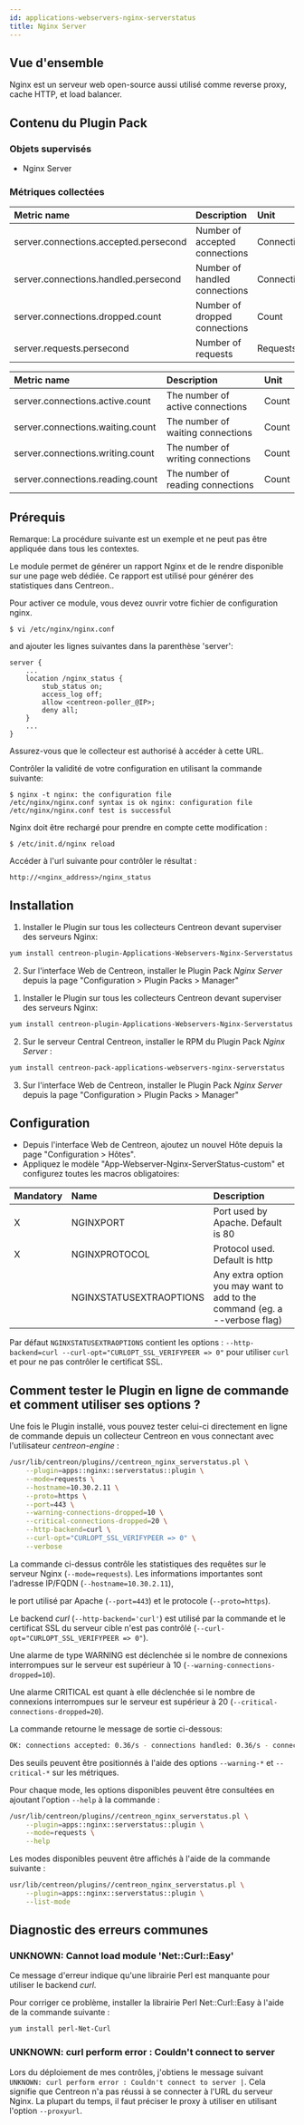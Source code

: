 ```yaml
---
id: applications-webservers-nginx-serverstatus
title: Nginx Server
---
```


## Vue d'ensemble

Nginx est un serveur web open-source aussi utilisé comme reverse proxy, cache HTTP, et load balancer.

## Contenu du Plugin Pack

### Objets supervisés

* Nginx Server

### Métriques collectées

<!--DOCUSAURUS_CODE_TABS-->

<!--Requests--> 

| Metric name                               | Description                    | Unit               |
| :---------------------------------------- | :----------------------------- | :----------------- |
| server.connections.accepted.persecond     | Number of accepted connections | Connections/second |
| server.connections.handled.persecond      | Number of handled connections	 | Connections/second |
| server.connections.dropped.count          | Number of dropped connections	 | Count              |
| server.requests.persecond                 | Number of requests             | Requests/second    |


<!--Connections-->

| Metric name                        | Description                           | Unit  |
| :--------------------------------- | :------------------------------------ | :---- |
| server.connections.active.count    |  The number of active connections     | Count |
| server.connections.waiting.count   |  The number of waiting connections    | Count |
| server.connections.writing.count   |  The number of writing connections    | Count |
| server.connections.reading.count   |  The number of reading connections    | Count |

<!--END_DOCUSAURUS_CODE_TABS-->

## Prérequis

Remarque: La procédure suivante est un exemple et ne peut pas être appliquée dans tous les contextes.

Le module permet de générer un rapport Nginx et de le rendre disponible sur une page web dédiée. Ce rapport est utilisé pour générer des statistiques dans Centreon..

Pour activer ce module, vous devez ouvrir votre fichier de configuration nginx.

    $ vi /etc/nginx/nginx.conf

and ajouter les lignes suivantes dans la parenthèse 'server':

    server { 
        ... 
        location /nginx_status { 
            stub_status on; 
            access_log off;
            allow <centreon-poller_@IP>;
            deny all; 
        }
        ...
    }

Assurez-vous que le collecteur est authorisé à accéder à cette URL.

Contrôler la validité de votre configuration en utilisant la commande suivante:

    $ nginx -t nginx: the configuration file
    /etc/nginx/nginx.conf syntax is ok nginx: configuration file
    /etc/nginx/nginx.conf test is successful

Nginx doit être rechargé pour prendre en compte cette modification :

    $ /etc/init.d/nginx reload

Accéder à l'url suivante pour contrôler le résultat :

    http://<nginx_address>/nginx_status

## Installation

<!--DOCUSAURUS_CODE_TABS-->

<!--Online IMP Licence & IT-100 Editions-->

1. Installer le Plugin sur tous les collecteurs Centreon devant superviser des serveurs Nginx:

```bash
yum install centreon-plugin-Applications-Webservers-Nginx-Serverstatus
```

2. Sur l'interface Web de Centreon, installer le Plugin Pack *Nginx Server* depuis la page "Configuration > Plugin Packs > Manager"

<!--Offline IMP License-->

1. Installer le Plugin sur tous les collecteurs Centreon devant superviser des serveurs Nginx:

```bash
yum install centreon-plugin-Applications-Webservers-Nginx-Serverstatus
```

2. Sur le serveur Central Centreon, installer le RPM du Plugin Pack *Nginx Server* :

 ```bash
yum install centreon-pack-applications-webservers-nginx-serverstatus
```

3. Sur l'interface Web de Centreon, installer le Plugin Pack *Nginx Server* depuis la page "Configuration > Plugin Packs > Manager"

<!--END_DOCUSAURUS_CODE_TABS-->


## Configuration

* Depuis l'interface Web de Centreon, ajoutez un nouvel Hôte depuis la page "Configuration > Hôtes".
* Appliquez le modèle "App-Webserver-Nginx-ServerStatus-custom" et configurez toutes les macros obligatoires:

| Mandatory | Name         	          | Description                                                                |
| :-------- | :---------------------- | :------------------------------------------------------------------------- |
|    X      | NGINXPORT               | Port used by Apache. Default is 80                                         |
|    X      | NGINXPROTOCOL           | Protocol used. Default is http                                             |
|           | NGINXSTATUSEXTRAOPTIONS | Any extra option you may want to add to the command (eg. a --verbose flag) |

Par défaut ```NGINXSTATUSEXTRAOPTIONS``` contient les options : ```--http-backend=curl --curl-opt="CURLOPT_SSL_VERIFYPEER => 0"``` pour utiliser ```curl``` et pour ne pas contrôler le certificat SSL.

## Comment tester le Plugin en ligne de commande et comment utiliser ses options ?

Une fois le Plugin installé, vous pouvez tester celui-ci directement en ligne
de commande depuis un collecteur Centreon en vous connectant avec l'utilisateur
*centreon-engine* :

```bash
/usr/lib/centreon/plugins//centreon_nginx_serverstatus.pl \
	--plugin=apps::nginx::serverstatus::plugin \
	--mode=requests \
	--hostname=10.30.2.11 \
	--proto=https \
	--port=443 \
	--warning-connections-dropped=10 \
	--critical-connections-dropped=20 \
	--http-backend=curl \
	--curl-opt="CURLOPT_SSL_VERIFYPEER => 0" \
	--verbose  
```

La commande ci-dessus contrôle les statistiques des requêtes sur le serveur Nginx (``` --mode=requests ```). Les informations importantes sont l'adresse IP/FQDN (``` --hostname=10.30.2.11 ```),

le port utilisé par Apache (``` --port=443 ```) et le protocole (``` --proto=https ```).

Le backend *curl* (```--http-backend='curl'```) est utilisé par la commande et le certificat SSL du serveur cible n'est pas contrôlé (```--curl-opt="CURLOPT_SSL_VERIFYPEER => 0"```).

Une alarme de type WARNING est déclenchée si le nombre de connexions interrompues sur le serveur est supérieur à 10 (``` --warning-connections-dropped=10 ```).

Une alarme CRITICAL est quant à elle déclenchée si le nombre de connexions interrompues sur le serveur est supérieur à 20 (``` --critical-connections-dropped=20 ```).

La commande retourne le message de sortie ci-dessous:

```bash
OK: connections accepted: 0.36/s - connections handled: 0.36/s - connections dropped: 0 - requests: 13.00/s | 'server.connections.accepted.persecond'=0.36;;;0; 'server.connections.handled.persecond'=0.36;;;0; 'server.connections.dropped.count'=0;0:0;0:20;0; 'server.requests.persecond'=13.00;;;0;
```

Des seuils peuvent être positionnés à l'aide des options ```--warning-*``` et ```--critical-*``` sur les métriques.

Pour chaque mode, les options disponibles peuvent être consultées en ajoutant l'option ``` --help ``` à la commande :

```bash
/usr/lib/centreon/plugins//centreon_nginx_serverstatus.pl \
	--plugin=apps::nginx::serverstatus::plugin \
	--mode=requests \
	--help
```

Les modes disponibles peuvent être affichés à l'aide de la commande suivante : 

```bash
usr/lib/centreon/plugins//centreon_nginx_serverstatus.pl \
	--plugin=apps::nginx::serverstatus::plugin \
    --list-mode 
```

## Diagnostic des erreurs communes

### UNKNOWN: Cannot load module 'Net::Curl::Easy'

Ce message d'erreur indique qu'une librairie Perl est manquante pour utiliser le backend *curl*.

Pour corriger ce problème, installer la librairie Perl Net\:\:Curl\:\:Easy à l'aide de la commande suivante :

```bash
yum install perl-Net-Curl
```

### UNKNOWN: curl perform error : Couldn't connect to server

Lors du déploiement de mes contrôles, j'obtiens le message suivant ```UNKNOWN: curl perform error : Couldn't connect to server |```.
Cela signifie que Centreon n'a pas réussi à se connecter à l'URL du serveur Nginx.
La plupart du temps, il faut préciser le proxy à utiliser en utilisant l'option ```--proxyurl```.






